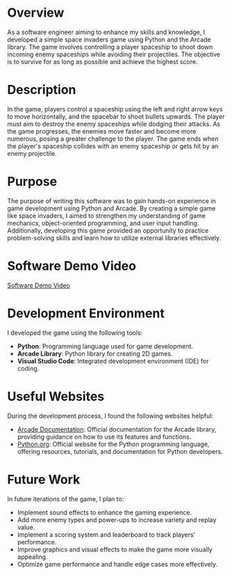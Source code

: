 # Overview

As a software engineer aiming to enhance my skills and knowledge, I developed a simple space invaders game using Python and the Arcade library. The game involves controlling a player spaceship to shoot down incoming enemy spaceships while avoiding their projectiles. The objective is to survive for as long as possible and achieve the highest score.

# Description

In the game, players control a spaceship using the left and right arrow keys to move horizontally, and the spacebar to shoot bullets upwards. The player must aim to destroy the enemy spaceships while dodging their attacks. As the game progresses, the enemies move faster and become more numerous, posing a greater challenge to the player. The game ends when the player's spaceship collides with an enemy spaceship or gets hit by an enemy projectile.

# Purpose

The purpose of writing this software was to gain hands-on experience in game development using Python and Arcade. By creating a simple game like space invaders, I aimed to strengthen my understanding of game mechanics, object-oriented programming, and user input handling. Additionally, developing this game provided an opportunity to practice problem-solving skills and learn how to utilize external libraries effectively.

# Software Demo Video

[Software Demo Video](http://youtube.link.goes.here)

# Development Environment

I developed the game using the following tools:
- **Python**: Programming language used for game development.
- **Arcade Library**: Python library for creating 2D games.
- **Visual Studio Code**: Integrated development environment (IDE) for coding.

# Useful Websites

During the development process, I found the following websites helpful:
* [Arcade Documentation](https://arcade.academy/documentation.html): Official documentation for the Arcade library, providing guidance on how to use its features and functions.
* [Python.org](https://www.python.org/): Official website for the Python programming language, offering resources, tutorials, and documentation for Python developers.

# Future Work

In future iterations of the game, I plan to:
* Implement sound effects to enhance the gaming experience.
* Add more enemy types and power-ups to increase variety and replay value.
* Implement a scoring system and leaderboard to track players' performance.
* Improve graphics and visual effects to make the game more visually appealing.
* Optimize game performance and handle edge cases more effectively.
